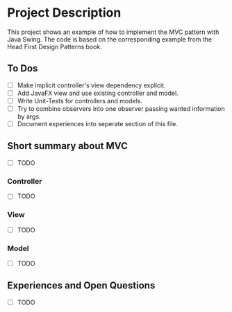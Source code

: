 # Project Description
This project shows an example of how to implement the MVC pattern with Java Swing. The code is based on the corresponding example from the Head First Design Patterns book.

## To Dos
- [ ] Make implicit controller's view dependency explicit.
- [ ] Add JavaFX view and use existing controller and model.
- [ ] Write Unit-Tests for controllers and models.
- [ ] Try to combine observers into one observer passing wanted information by args.
- [ ] Document experiences into seperate section of this file.

## Short summary about MVC
- [ ] TODO
### Controller
- [ ] TODO
### View
- [ ] TODO
### Model
- [ ] TODO

## Experiences and Open Questions
- [ ] TODO
